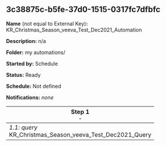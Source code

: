 ## 3c38875c-b5fe-37d0-1515-0317fc7dfbfc

**Name** (not equal to External Key)**:** KR_Christmas_Season_veeva_Test_Dec2021_Automation

**Description:** n/a

**Folder:** my automations/

**Started by:** Schedule

**Status:** Ready

**Schedule:** Not defined

**Notifications:** _none_


| Step 1<br>_<small>-</small>_ |
| --- |
| _1.1: query_<br>KR_Christmas_Season_veeva_Test_Dec2021_Query |

